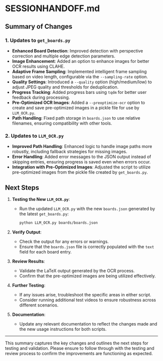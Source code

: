 # SESSIONHANDOFF.md

## Summary of Changes

### 1. Updates to `get_boards.py`
- **Enhanced Board Detection**: Improved detection with perspective correction and multiple edge detection parameters.
- **Image Enhancement**: Added an option to enhance images for better OCR results using CLAHE.
- **Adaptive Frame Sampling**: Implemented intelligent frame sampling based on video length, configurable via the `--sampling-rate` option.
- **Quality Settings**: Introduced a `--quality` option (high/medium/low) to adjust JPEG quality and thresholds for deduplication.
- **Progress Tracking**: Added progress bars using `tqdm` for better user feedback during processing.
- **Pre-Optimized OCR Images**: Added a `--preoptimize-ocr` option to create and save pre-optimized images in a pickle file for use by `LLM_OCR.py`.
- **Path Handling**: Fixed path storage in `boards.json` to use relative filenames, ensuring compatibility with other tools.

### 2. Updates to `LLM_OCR.py`
- **Improved Path Handling**: Enhanced logic to handle image paths more robustly, including fallback strategies for missing images.
- **Error Handling**: Added error messages to the JSON output instead of skipping entries, ensuring progress is saved even when errors occur.
- **Integration with Pre-Optimized Images**: Adjusted the script to utilize pre-optimized images from the pickle file created by `get_boards.py`.

## Next Steps
1. **Testing the New `LLM_OCR.py`**:
   - Run the updated `LLM_OCR.py` with the new `boards.json` generated by the latest `get_boards.py`:
     ```bash
     python LLM_OCR.py boards/boards.json
     ```

2. **Verify Output**:
   - Check the output for any errors or warnings.
   - Ensure that the `boards.json` file is correctly populated with the `text` field for each board entry.

3. **Review Results**:
   - Validate the LaTeX output generated by the OCR process.
   - Confirm that the pre-optimized images are being utilized effectively.

4. **Further Testing**:
   - If any issues arise, troubleshoot the specific areas in either script.
   - Consider running additional test videos to ensure robustness across different scenarios.

5. **Documentation**:
   - Update any relevant documentation to reflect the changes made and the new usage instructions for both scripts.

---

This summary captures the key changes and outlines the next steps for testing and validation. Please ensure to follow through with the testing and review process to confirm the improvements are functioning as expected.